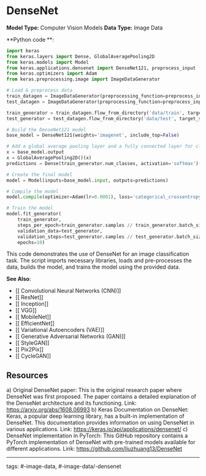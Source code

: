 #  DenseNet
**Model Type:**  Computer Vision Models
**Data Type:**  Image Data

**Python code **:


```python
import keras
from keras.layers import Dense, GlobalAveragePooling2D
from keras.models import Model
from keras.applications.densenet import DenseNet121, preprocess_input
from keras.optimizers import Adam
from keras.preprocessing.image import ImageDataGenerator

# Load & preprocess data
train_datagen = ImageDataGenerator(preprocessing_function=preprocess_input)
test_datagen = ImageDataGenerator(preprocessing_function=preprocess_input)

train_generator = train_datagen.flow_from_directory('data/train', target_size=(224, 224), batch_size=32, class_mode='categorical')
test_generator = test_datagen.flow_from_directory('data/test', target_size=(224, 224), batch_size=32, class_mode='categorical')

# Build the DenseNet121 model
base_model = DenseNet121(weights='imagenet', include_top=False)

# Add a global average pooling layer and a fully connected layer for classification
x = base_model.output
x = GlobalAveragePooling2D()(x)
predictions = Dense(train_generator.num_classes, activation='softmax')(x)

# Create the final model
model = Model(inputs=base_model.input, outputs=predictions)

# Compile the model
model.compile(optimizer=Adam(lr=0.0001), loss='categorical_crossentropy', metrics=['accuracy'])

# Train the model
model.fit_generator(
    train_generator,
    steps_per_epoch=train_generator.samples // train_generator.batch_size,
    validation_data=test_generator,
    validation_steps=test_generator.samples // test_generator.batch_size,
    epochs=10)
```

This code demonstrates the use of DenseNet for an image classification task. The script imports necessary libraries, loads and pre-processes the data, builds the model, and trains the model using the provided data.


**See Also**:

- [[ Convolutional Neural Networks (CNN)]]
- [[ ResNet]]
- [[ Inception]]
- [[ VGG]]
- [[ MobileNet]]
- [[ EfficientNet]]
- [[ Variational Autoencoders (VAE)]]
- [[ Generative Adversarial Networks (GAN)]]
- [[ StyleGAN]]
- [[ Pix2Pix]]
- [[ CycleGAN]]
## Resources

a) Original DenseNet paper: This is the original research paper where DenseNet was first proposed. The paper contains a detailed explanation of the DenseNet architecture and its functioning.
Link: https://arxiv.org/abs/1608.06993
b) Keras Documentation on DenseNet: Keras, a popular deep learning library, has a built-in implementation of DenseNet. This documentation provides information on using DenseNet in various applications.
Link: https://keras.io/api/applications/densenet/
c) DenseNet implementation in PyTorch: This GitHub repository contains a PyTorch implementation of DenseNet with pre-trained models available for different applications.
Link: https://github.com/liuzhuang13/DenseNet


---
tags: #-image-data, #-image-data/-densenet
